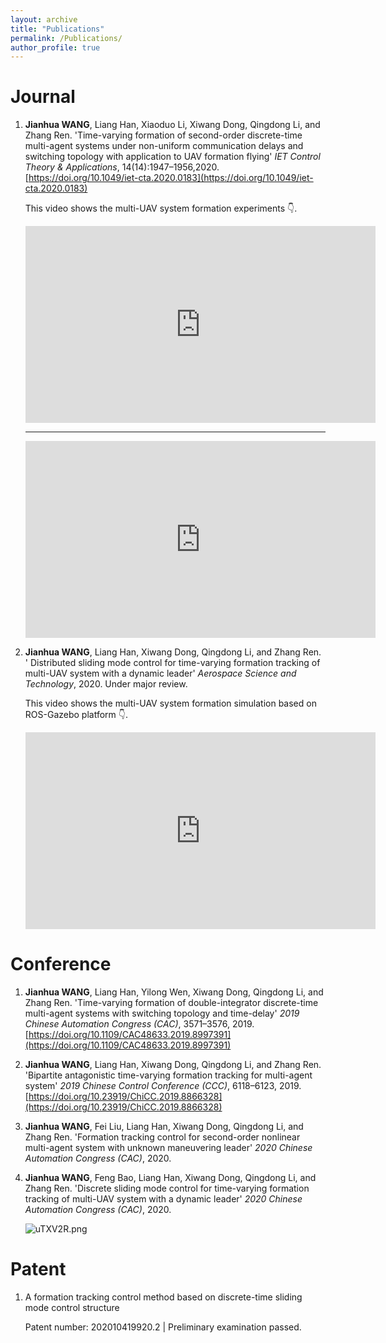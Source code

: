 ```yaml
---
layout: archive
title: "Publications"
permalink: /Publications/
author_profile: true
---
```


# Journal 

1. **Jianhua WANG**, Liang Han, Xiaoduo Li, Xiwang Dong, Qingdong Li, and Zhang Ren. 'Time-varying formation of second-order discrete-time multi-agent systems under non-uniform communication delays and switching topology with application to UAV formation flying' *IET Control Theory & Applications*, 14(14):1947–1956,2020. [https://doi.org/10.1049/iet-cta.2020.0183](https://doi.org/10.1049/iet-cta.2020.0183)

    This video shows the multi-UAV system formation experiments 👇. 

    <iframe width="560" height="315" src="https://www.youtube.com/embed/GytboIQjqDg" frameborder="0" allow="accelerometer; autoplay; encrypted-media; gyroscope; picture-in-picture" allowfullscreen></iframe>

    ----------------

    <iframe width="560" height="315" src="https://player.bilibili.com/player.html?aid=88058644&bvid=BV1E7411t7MU&cid=150593172&page=1&high_quality=1" frameborder="0" allow="accelerometer; autoplay; encrypted-media; gyroscope; picture-in-picture" allowfullscreen></iframe>

2. **Jianhua WANG**, Liang Han, Xiwang Dong, Qingdong Li, and Zhang Ren. ' Distributed sliding mode control for time-varying formation tracking of multi-UAV system with a dynamic leader' *Aerospace Science and Technology*, 2020. Under major review. 

    This video shows the multi-UAV system formation simulation based on ROS-Gazebo platform 👇. 

    <iframe width="560" height="315" src="https://www.youtube.com/embed/dHqNoYIUqD8" frameborder="0" allow="accelerometer; autoplay; encrypted-media; gyroscope; picture-in-picture" allowfullscreen></iframe>

# Conference 

1. **Jianhua WANG**, Liang Han, Yilong Wen, Xiwang Dong, Qingdong Li, and Zhang Ren. 'Time-varying formation of double-integrator discrete-time multi-agent systems with switching topology and time-delay' *2019 Chinese Automation Congress (CAC)*, 3571–3576, 2019. [https://doi.org/10.1109/CAC48633.2019.8997391](https://doi.org/10.1109/CAC48633.2019.8997391)

2. **Jianhua WANG**, Liang Han, Xiwang Dong, Qingdong Li, and Zhang Ren. 'Bipartite antagonistic time-varying formation tracking for multi-agent system' *2019 Chinese Control Conference (CCC)*, 6118–6123, 2019. [https://doi.org/10.23919/ChiCC.2019.8866328](https://doi.org/10.23919/ChiCC.2019.8866328)
 
3. **Jianhua WANG**, Fei Liu, Liang Han, Xiwang Dong, Qingdong Li, and Zhang Ren. 'Formation tracking control for second-order nonlinear multi-agent system with unknown maneuvering leader' *2020 Chinese Automation Congress (CAC)*, 2020.

4. **Jianhua WANG**, Feng Bao, Liang Han, Xiwang Dong, Qingdong Li, and Zhang Ren. 'Discrete sliding mode control for time-varying formation tracking of multi-UAV system with a dynamic leader' *2020 Chinese Automation Congress (CAC)*, 2020.

    <img src="https://s2.ax1x.com/2019/10/10/uTXV2R.png" alt="uTXV2R.png" border="0"/>

# Patent

1. A formation tracking control method based on discrete-time sliding mode control structure

    Patent number: 202010419920.2 | Preliminary examination passed.


